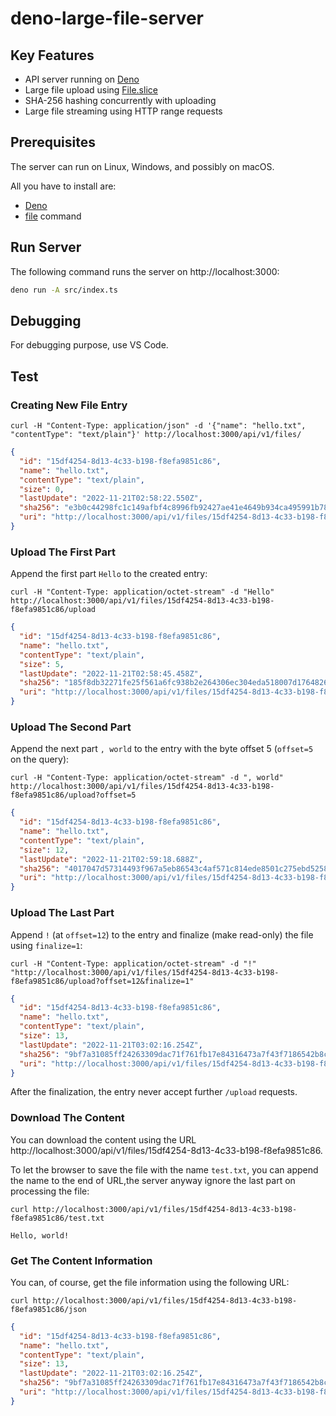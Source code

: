 # deno-large-file-server

## Key Features

- API server running on [Deno](https://deno.land/)
- Large file upload using [File.slice](https://developer.mozilla.org/ja/docs/Web/API/Blob/slice)
- SHA-256 hashing concurrently with uploading
- Large file streaming using HTTP range requests

## Prerequisites

The server can run on Linux, Windows, and possibly on macOS.

All you have to install are:

- [Deno](https://deno.land/)
- [file](https://man7.org/linux/man-pages/man1/file.1.html) command

## Run Server

The following command runs the server on http://localhost:3000:

```bash
deno run -A src/index.ts
```

## Debugging

For debugging purpose, use VS Code.

## Test

### Creating New File Entry

```shell
curl -H "Content-Type: application/json" -d '{"name": "hello.txt", "contentType": "text/plain"}' http://localhost:3000/api/v1/files/
```

```json
{
  "id": "15df4254-8d13-4c33-b198-f8efa9851c86",
  "name": "hello.txt",
  "contentType": "text/plain",
  "size": 0,
  "lastUpdate": "2022-11-21T02:58:22.550Z",
  "sha256": "e3b0c44298fc1c149afbf4c8996fb92427ae41e4649b934ca495991b7852b855",
  "uri": "http://localhost:3000/api/v1/files/15df4254-8d13-4c33-b198-f8efa9851c86"
}
```

### Upload The First Part

Append the first part `Hello` to the created entry:

```shell
curl -H "Content-Type: application/octet-stream" -d "Hello" http://localhost:3000/api/v1/files/15df4254-8d13-4c33-b198-f8efa9851c86/upload
```

```json
{
  "id": "15df4254-8d13-4c33-b198-f8efa9851c86",
  "name": "hello.txt",
  "contentType": "text/plain",
  "size": 5,
  "lastUpdate": "2022-11-21T02:58:45.458Z",
  "sha256": "185f8db32271fe25f561a6fc938b2e264306ec304eda518007d1764826381969",
  "uri": "http://localhost:3000/api/v1/files/15df4254-8d13-4c33-b198-f8efa9851c86"
}
```

### Upload The Second Part

Append the next part `, world` to the entry with the byte offset 5 (`offset=5` on the query):

```shell
curl -H "Content-Type: application/octet-stream" -d ", world" http://localhost:3000/api/v1/files/15df4254-8d13-4c33-b198-f8efa9851c86/upload?offset=5
```

```json
{
  "id": "15df4254-8d13-4c33-b198-f8efa9851c86",
  "name": "hello.txt",
  "contentType": "text/plain",
  "size": 12,
  "lastUpdate": "2022-11-21T02:59:18.688Z",
  "sha256": "4017047d57314493f967a5eb86543c4af571c814ede8501c275ebd5258f6a626",
  "uri": "http://localhost:3000/api/v1/files/15df4254-8d13-4c33-b198-f8efa9851c86"
}
```

### Upload The Last Part

Append `!` (at `offset=12`) to the entry and finalize (make read-only) the file using `finalize=1`:

```shell
curl -H "Content-Type: application/octet-stream" -d "!" "http://localhost:3000/api/v1/files/15df4254-8d13-4c33-b198-f8efa9851c86/upload?offset=12&finalize=1"
```

```json
{
  "id": "15df4254-8d13-4c33-b198-f8efa9851c86",
  "name": "hello.txt",
  "contentType": "text/plain",
  "size": 13,
  "lastUpdate": "2022-11-21T03:02:16.254Z",
  "sha256": "9bf7a31085ff24263309dac71f761fb17e84316473a7f43f7186542b8c7f6e89",
  "uri": "http://localhost:3000/api/v1/files/15df4254-8d13-4c33-b198-f8efa9851c86"
}
```

After the finalization, the entry never accept further `/upload` requests.

### Download The Content

You can download the content using the URL http://localhost:3000/api/v1/files/15df4254-8d13-4c33-b198-f8efa9851c86.

To let the browser to save the file with the name `test.txt`, you can append the name to the end of URL,the server anyway ignore the last part on processing the file:

```shell
curl http://localhost:3000/api/v1/files/15df4254-8d13-4c33-b198-f8efa9851c86/test.txt
```

```text
Hello, world!
```

### Get The Content Information

You can, of course, get the file information using the following URL:

```shell
curl http://localhost:3000/api/v1/files/15df4254-8d13-4c33-b198-f8efa9851c86/json
```

```json
{
  "id": "15df4254-8d13-4c33-b198-f8efa9851c86",
  "name": "hello.txt",
  "contentType": "text/plain",
  "size": 13,
  "lastUpdate": "2022-11-21T03:02:16.254Z",
  "sha256": "9bf7a31085ff24263309dac71f761fb17e84316473a7f43f7186542b8c7f6e89",
  "uri": "http://localhost:3000/api/v1/files/15df4254-8d13-4c33-b198-f8efa9851c86"
}
```
